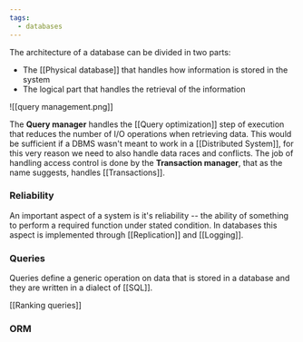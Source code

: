 ```yaml
---
tags:
  - databases
---
```

The architecture of a database can be divided in two parts:
- The [[Physical database]] that handles how information is stored in the system
- The logical part that handles the retrieval of the information

![[query management.png]]

The **Query manager** handles the [[Query optimization]] step of execution that reduces the number of I/O operations when retrieving data. This would be sufficient if a DBMS wasn't meant to work in a [[Distributed System]], for this very reason we need to also handle data races and conflicts. The job of handling access control is done by the **Transaction manager**, that as the name suggests, handles [[Transactions]].
### Reliability

An important aspect of a system is it's reliability -- the ability of something to perform a required function under stated condition. In databases this aspect is implemented through [[Replication]] and [[Logging]].
### Queries

Queries define a generic operation on data that is stored in a database and they are written in a dialect of [[SQL]].

[[Ranking queries]]
### ORM


